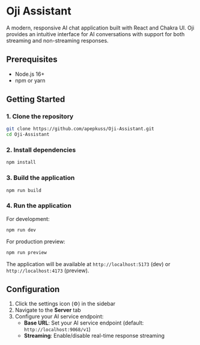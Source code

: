 # Oji Assistant

A modern, responsive AI chat application built with React and Chakra UI. Oji provides an intuitive interface for AI conversations with support for both streaming and non-streaming responses.

## Prerequisites

- Node.js 16+
- npm or yarn

## Getting Started

### 1. Clone the repository

```bash
git clone https://github.com/apepkuss/Oji-Assistant.git
cd Oji-Assistant
```

### 2. Install dependencies

```bash
npm install
```

### 3. Build the application

```bash
npm run build
```

### 4. Run the application

For development:

```bash
npm run dev
```

For production preview:

```bash
npm run preview
```

The application will be available at `http://localhost:5173` (dev) or `http://localhost:4173` (preview).

## Configuration

1. Click the settings icon (⚙️) in the sidebar
2. Navigate to the **Server** tab
3. Configure your AI service endpoint:
   - **Base URL**: Set your AI service endpoint (default: `http://localhost:9068/v1`)
   - **Streaming**: Enable/disable real-time response streaming
